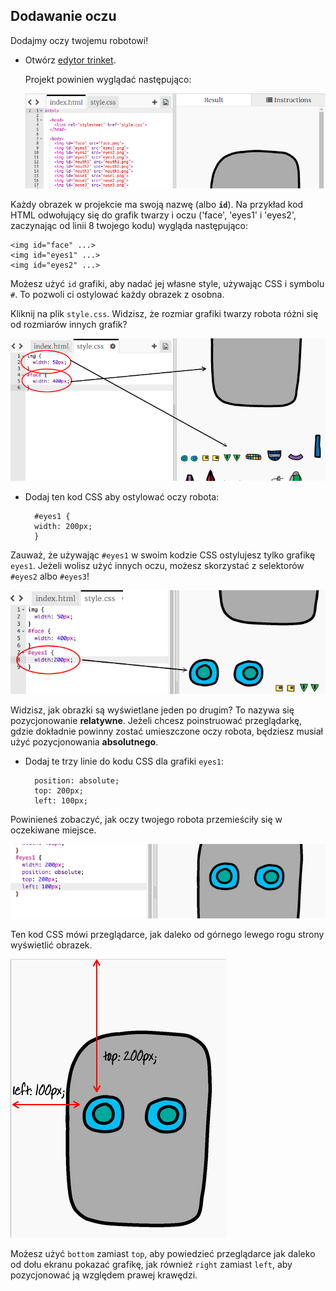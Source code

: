 ## Dodawanie oczu

Dodajmy oczy twojemu robotowi!

+ Otwórz [edytor trinket](http://jumpto.cc/web-robot).
    
    Projekt powinien wyglądać następująco:
    
    ![zrzut ekranu](images/robot-starter.png)

Każdy obrazek w projekcie ma swoją nazwę (albo **`id`**). Na przykład kod HTML odwołujący się do grafik twarzy i oczu ('face', 'eyes1' i 'eyes2', zaczynając od linii 8 twojego kodu) wygląda następująco:

    <img id="face" ...>
    <img id="eyes1" ...>
    <img id="eyes2" ...>
    

Możesz użyć `id` grafiki, aby nadać jej własne style, używając CSS i symbolu `#`. To pozwoli ci ostylować każdy obrazek z osobna.

Kliknij na plik `style.css`. Widzisz, że rozmiar grafiki twarzy robota różni się od rozmiarów innych grafik?

![zrzut ekranu](images/robot-id.png)

+ Dodaj ten kod CSS aby ostylować oczy robota:
    
        #eyes1 {
        width: 200px;
        }
        

Zauważ, że używając `#eyes1` w swoim kodzie CSS ostylujesz tylko grafikę `eyes1`. Jeżeli wolisz użyć innych oczu, możesz skorzystać z selektorów `#eyes2` albo `#eyes3`!

![zrzut ekranu](images/robot-eyes-width.png)

Widzisz, jak obrazki są wyświetlane jeden po drugim? To nazywa się pozycjonowanie **relatywne**. Jeżeli chcesz poinstruować przeglądarkę, gdzie dokładnie powinny zostać umieszczone oczy robota, będziesz musiał użyć pozycjonowania **absolutnego**.

+ Dodaj te trzy linie do kodu CSS dla grafiki `eyes1`:
    
        position: absolute;
        top: 200px;
        left: 100px;
        

Powinieneś zobaczyć, jak oczy twojego robota przemieściły się w oczekiwane miejsce.

![zrzut ekranu](images/robot-eyes-position.png)

Ten kod CSS mówi przeglądarce, jak daleko od górnego lewego rogu strony wyświetlić obrazek.

![zrzut ekranu](images/robot-eyes-position2.png)

Możesz użyć `bottom` zamiast `top`, aby powiedzieć przeglądarce jak daleko od dołu ekranu pokazać grafikę, jak również `right` zamiast `left`, aby pozycjonować ją względem prawej krawędzi.